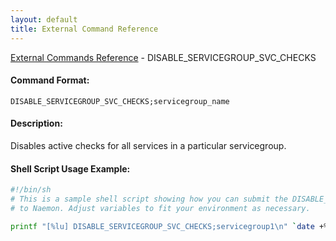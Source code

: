 ```yaml
---
layout: default
title: External Command Reference
---
```


<!--
************************************************
* AUTO GENERATED PAGE - USE ./update SCRIPT
************************************************
-->

<span class="glyphicon glyphicon-arrow-up"></span><a href="index.html"> External Commands Reference</a> - DISABLE_SERVICEGROUP_SVC_CHECKS<br>


#### Command Format:

`DISABLE_SERVICEGROUP_SVC_CHECKS;servicegroup_name`

#### Description:

Disables active checks for all services in a particular servicegroup.

#### Shell Script Usage Example:

```sh
#!/bin/sh
# This is a sample shell script showing how you can submit the DISABLE_SERVICEGROUP_SVC_CHECKS command
# to Naemon. Adjust variables to fit your environment as necessary.

printf "[%lu] DISABLE_SERVICEGROUP_SVC_CHECKS;servicegroup1\n" `date +%s` > /var/lib/naemon/naemon.cmd
```



